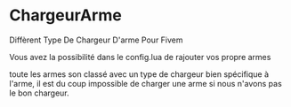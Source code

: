 # ChargeurArme
Diffèrent Type De Chargeur D'arme Pour Fivem 

Vous avez la possibilité dans le config.lua de rajouter vos propre armes

toute les armes son classé avec un type de chargeur bien spécifique à l'arme, il est du coup impossible de charger une arme si nous n'avons pas le bon chargeur.
